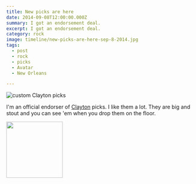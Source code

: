 ```yaml
---
title: New picks are here
date: 2014-09-08T12:00:00.000Z
summary: I got an endorsement deal.
excerpt: I got an endorsement deal.
category: rock
image: timeline/new-picks-are-here-sep-8-2014.jpg
tags:
  - post 
  - rock
  - picks
  - Avatar
  - New Orleans

---
```


![custom Clayton picks](/static/img/timeline/new-picks-are-here-sep-8-2014.jpg "custom Clayton picks")

I'm an official endorser of [Clayton](https://claytonusa.com) picks. I like them a lot. They are big and stout and you can see 'em when you drop them on the floor.

<img style="width:150px;" src="/static/img/rock/clayton_logo1.png">